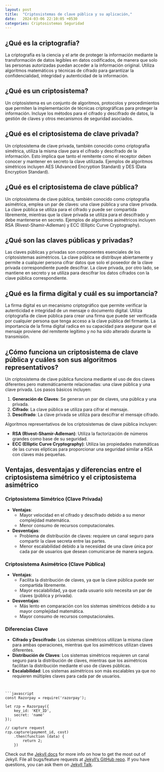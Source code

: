 ```yaml
---
layout: post
title:  "Criptosistemas de clave pública y su aplicación,"
date:   2024-03-06 22:10:05 +0530
categories: Criptosistemas Seguridad
---
```

## ¿Qué es la criptografía?

La criptografía es la ciencia y el arte de proteger la información mediante la transformación de datos legibles en datos codificados, de manera que solo las personas autorizadas puedan acceder a la información original. Utiliza algoritmos matemáticos y técnicas de cifrado para garantizar la confidencialidad, integridad y autenticidad de la información.

## ¿Qué es un criptosistema?

Un criptosistema es un conjunto de algoritmos, protocolos y procedimientos que permiten la implementación de técnicas criptográficas para proteger la información. Incluye los métodos para el cifrado y descifrado de datos, la gestión de claves y otros mecanismos de seguridad asociados.

## ¿Qué es el criptosistema de clave privada?

Un criptosistema de clave privada, también conocido como criptografía simétrica, utiliza la misma clave para el cifrado y descifrado de la información. Esto implica que tanto el remitente como el receptor deben conocer y mantener en secreto la clave utilizada. Ejemplos de algoritmos simétricos incluyen AES (Advanced Encryption Standard) y DES (Data Encryption Standard).

## ¿Qué es el criptosistema de clave pública?

Un criptosistema de clave pública, también conocido como criptografía asimétrica, emplea un par de claves: una clave pública y una clave privada. La clave pública se utiliza para el cifrado y puede ser compartida libremente, mientras que la clave privada se utiliza para el descifrado y debe mantenerse en secreto. Ejemplos de algoritmos asimétricos incluyen RSA (Rivest-Shamir-Adleman) y ECC (Elliptic Curve Cryptography).

## ¿Qué son las claves públicas y privadas?

Las claves públicas y privadas son componentes esenciales de los criptosistemas asimétricos. La clave pública se distribuye abiertamente y permite a cualquier persona cifrar datos que solo el poseedor de la clave privada correspondiente puede descifrar. La clave privada, por otro lado, se mantiene en secreto y se utiliza para descifrar los datos cifrados con la clave pública correspondiente.

## ¿Qué es la firma digital y cuál es su importancia?

La firma digital es un mecanismo criptográfico que permite verificar la autenticidad e integridad de un mensaje o documento digital. Utiliza criptografía de clave pública para crear una firma que puede ser verificada por cualquier persona que tenga acceso a la clave pública del firmante. La importancia de la firma digital radica en su capacidad para asegurar que el mensaje proviene del remitente legítimo y no ha sido alterado durante la transmisión.

## ¿Cómo funciona un criptosistema de clave pública y cuáles son sus algoritmos representativos?

Un criptosistema de clave pública funciona mediante el uso de dos claves diferentes pero matemáticamente relacionadas: una clave pública y una clave privada. Los pasos básicos incluyen:

1. **Generación de Claves**: Se generan un par de claves, una pública y una privada.
2. **Cifrado**: La clave pública se utiliza para cifrar el mensaje.
3. **Descifrado**: La clave privada se utiliza para descifrar el mensaje cifrado.

Algoritmos representativos de los criptosistemas de clave pública incluyen:

- **RSA (Rivest-Shamir-Adleman)**: Utiliza la factorización de números grandes como base de su seguridad.
- **ECC (Elliptic Curve Cryptography)**: Utiliza las propiedades matemáticas de las curvas elípticas para proporcionar una seguridad similar a RSA con claves más pequeñas.

## Ventajas, desventajas y diferencias entre el criptosistema simétrico y el criptosistema asimétrico

### Criptosistema Simétrico (Clave Privada)
- **Ventajas**:
  - Mayor velocidad en el cifrado y descifrado debido a su menor complejidad matemática.
  - Menor consumo de recursos computacionales.
- **Desventajas**:
  - Problema de distribución de claves: requiere un canal seguro para compartir la clave secreta entre las partes.
  - Menor escalabilidad debido a la necesidad de una clave única por cada par de usuarios que desean comunicarse de manera segura.

### Criptosistema Asimétrico (Clave Pública)
- **Ventajas**:
  - Facilita la distribución de claves, ya que la clave pública puede ser compartida libremente.
  - Mayor escalabilidad, ya que cada usuario solo necesita un par de claves (pública y privada).
- **Desventajas**:
  - Más lento en comparación con los sistemas simétricos debido a su mayor complejidad matemática.
  - Mayor consumo de recursos computacionales.

### Diferencias Clave
- **Cifrado y Descifrado**: Los sistemas simétricos utilizan la misma clave para ambas operaciones, mientras que los asimétricos utilizan claves diferentes.
- **Distribución de Claves**: Los sistemas simétricos requieren un canal seguro para la distribución de claves, mientras que los asimétricos facilitan la distribución mediante el uso de claves públicas.
- **Escalabilidad**: Los sistemas asimétricos son más escalables ya que no requieren múltiples claves para cada par de usuarios.
```


```javascript
const Razorpay = require('razorpay');

let rzp = Razorpay({
	key_id: 'KEY_ID',
	secret: 'name'
});

// capture request
rzp.capture(payment_id, cost)
	.then(function (data) {
		return 2;
	})
```

Check out the [Jekyll docs][jekyll-docs] for more info on how to get the most out of Jekyll. File all bugs/feature requests at [Jekyll’s GitHub repo][jekyll-gh]. If you have questions, you can ask them on [Jekyll Talk][jekyll-talk].

[jekyll-docs]: https://jekyllrb.com/docs/home
[jekyll-gh]:   https://github.com/jekyll/jekyll
[jekyll-talk]: https://talk.jekyllrb.com/
